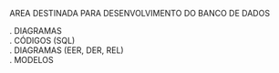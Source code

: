 AREA DESTINADA PARA DESENVOLVIMENTO DO BANCO DE DADOS

. DIAGRAMAS 
<br>
. CÓDIGOS (SQL)
<br>
. DIAGRAMAS (EER, DER, REL)
<br>
. MODELOS
